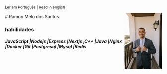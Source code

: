 <sup>
 
[Ler em Português](https://github.com/Ramonmelod/my-curriculum/blob/main/curriculo-portugues.md) | [Read in english](https://github.com/Ramonmelod/my-curriculum/blob/main/curriculum-english.md)

</sup>
# Ramon Melo dos Santos

<img align="right" width="120" src="./images/DSC00025.jpg" />

### habilidades

##### JavaScript |Nodejs |Express |Nextjs |C++ |Java |Nginx |Docker |Git |Postgresql |Mysql |Redis
